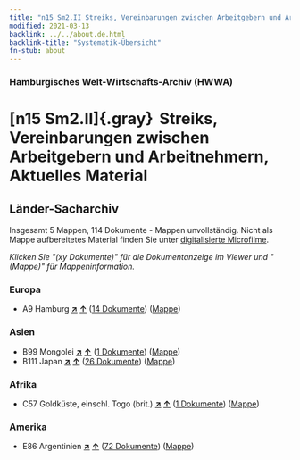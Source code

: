 ```yaml
---
title: "n15 Sm2.II Streiks, Vereinbarungen zwischen Arbeitgebern und Arbeitnehmern, Aktuelles Material"
modified: 2021-03-13
backlink: ../../about.de.html
backlink-title: "Systematik-Übersicht"
fn-stub: about
---
```


### Hamburgisches Welt-Wirtschafts-Archiv (HWWA)

# [n15 Sm2.II]{.gray}&#8201; Streiks, Vereinbarungen zwischen Arbeitgebern und Arbeitnehmern, Aktuelles Material&#160; 







## Länder-Sacharchiv




Insgesamt 5 Mappen, 114 Dokumente - Mappen unvollständig.
Nicht als Mappe aufbereitetes Material finden Sie unter [digitalisierte Microfilme](/film/h1_sh.de.html).

_Klicken Sie "(xy Dokumente)" für die Dokumentanzeige im Viewer und "(Mappe)" für Mappeninformation._




### Europa

- A9 Hamburg [**&nearr;**](../../../geo/i/140905/about.de.html "Hamburg (alle Mappen)") [**&uarr;**](../../../geo/about.de.html#A9 "Ländersystematik") (<a href="https://pm20.zbw.eu/iiifview/folder/sh/140905,145160" title="über: Hamburg : Streiks, Vereinbarungen zwischen Arbeitgebern und Arbeitnehmern, Aktuelles Material" target="_blank">14 Dokumente</a>) ([Mappe](../../../../folder/sh/1409xx/140905/1451xx/145160/about.de.html))

### Asien

- B99 Mongolei [**&nearr;**](../../../geo/i/141261/about.de.html "Mongolei (alle Mappen)") [**&uarr;**](../../../geo/about.de.html#B99 "Ländersystematik") (<a href="https://pm20.zbw.eu/iiifview/folder/sh/141261,145160" title="über: Mongolei : Streiks, Vereinbarungen zwischen Arbeitgebern und Arbeitnehmern, Aktuelles Material" target="_blank">1 Dokumente</a>) ([Mappe](../../../../folder/sh/1412xx/141261/1451xx/145160/about.de.html))
- B111 Japan [**&nearr;**](../../../geo/i/141272/about.de.html "Japan (alle Mappen)") [**&uarr;**](../../../geo/about.de.html#B111 "Ländersystematik") (<a href="https://pm20.zbw.eu/iiifview/folder/sh/141272,145160" title="über: Japan : Streiks, Vereinbarungen zwischen Arbeitgebern und Arbeitnehmern, Aktuelles Material" target="_blank">26 Dokumente</a>) ([Mappe](../../../../folder/sh/1412xx/141272/1451xx/145160/about.de.html))

### Afrika

- C57 Goldküste, einschl. Togo (brit.) [**&nearr;**](../../../geo/i/141406/about.de.html "Goldküste, einschl. Togo (brit.) (alle Mappen)") [**&uarr;**](../../../geo/about.de.html#C57 "Ländersystematik") (<a href="https://pm20.zbw.eu/iiifview/folder/sh/141406,145160" title="über: Goldküste, einschl. Togo (brit.) : Streiks, Vereinbarungen zwischen Arbeitgebern und Arbeitnehmern, Aktuelles Material" target="_blank">1 Dokumente</a>) ([Mappe](../../../../folder/sh/1414xx/141406/1451xx/145160/about.de.html))

### Amerika

- E86 Argentinien [**&nearr;**](../../../geo/i/141692/about.de.html "Argentinien (alle Mappen)") [**&uarr;**](../../../geo/about.de.html#E86 "Ländersystematik") (<a href="https://pm20.zbw.eu/iiifview/folder/sh/141692,145160" title="über: Argentinien : Streiks, Vereinbarungen zwischen Arbeitgebern und Arbeitnehmern, Aktuelles Material" target="_blank">72 Dokumente</a>) ([Mappe](../../../../folder/sh/1416xx/141692/1451xx/145160/about.de.html))








